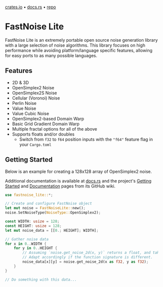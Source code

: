 [crates.io](https://crates.io/crates/fastnoise-lite) • [docs.rs](https://docs.rs/fastnoise-lite/latest/bezier_rs/) • [repo](https://github.com/GraphiteEditor/Graphite/tree/master/libraries/fastnoise-lite)

# FastNoise Lite

FastNoise Lite is an extremely portable open source noise generation library with a large selection of noise algorithms. This library focuses on high performance while avoiding platform/language specific features, allowing for easy ports to as many possible languages.

## Features

- 2D & 3D
- OpenSimplex2 Noise
- OpenSimplex2S Noise
- Cellular (Voronoi) Noise
- Perlin Noise
- Value Noise
- Value Cubic Noise
- OpenSimplex2-based Domain Warp
- Basic Grid Gradient Domain Warp
- Multiple fractal options for all of the above
- Supports floats and/or doubles
  - Switch from `f32` to `f64` position inputs with the `"f64"` feature flag in your `Cargo.toml`

## Getting Started

Below is an example for creating a 128x128 array of OpenSimplex2 noise.

Additional documentation is available at [docs.rs](https://docs.rs/fastnoise-lite/latest/bezier_rs/) and the project's [Getting Started](https://github.com/Auburn/FastNoiseLite/wiki#getting-started) and [Documentation](https://github.com/Auburn/FastNoiseLite/wiki/Documentation) pages from its GitHub wiki.

```rs
use fastnoise_lite::*;

// Create and configure FastNoise object
let mut noise = FastNoiseLite::new();
noise.SetNoiseType(NoiseType::OpenSimplex2);

const WIDTH: usize = 128;
const HEIGHT: usize = 128;
let mut noise_data = [[0.; HEIGHT]; WIDTH];

// Gather noise data
for x in 0..WIDTH {
    for y in 0..HEIGHT {
        // Assuming `noise.get_noise_2d(x, y)` returns a float, and takes f32 parameters.
        // Adapt accordingly if the function signature is different.
        noise_data[x][y] = noise.get_noise_2d(x as f32, y as f32);
    }
}

// Do something with this data...
```
